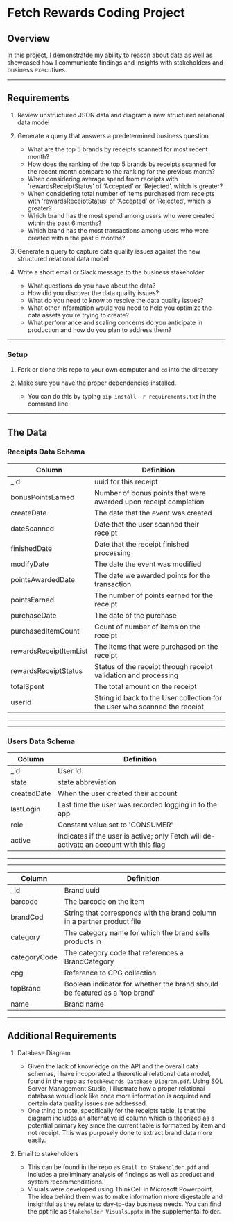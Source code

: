 # Fetch Rewards Coding Project
## Overview
In this project, I demonstratde my ability to reason about data as well as showcased how I communicate findings and insights with stakeholders and business executives.

----
## Requirements
1. Review unstructured JSON data and diagram a new structured relational data model

2. Generate a query that answers a predetermined business question
    - What are the top 5 brands by receipts scanned for most recent month?
    - How does the ranking of the top 5 brands by receipts scanned for the recent month compare to the ranking for the previous month?
    - When considering average spend from receipts with 'rewardsReceiptStatus’ of ‘Accepted’ or ‘Rejected’, which is greater?
    - When considering total number of items purchased from receipts with 'rewardsReceiptStatus’ of ‘Accepted’ or ‘Rejected’, which is greater?
    - Which brand has the most spend among users who were created within the past 6 months?
    - Which brand has the most transactions among users who were created within the past 6 months?

>  
3. Generate a query to capture data quality issues against the new structured relational data model

4. Write a short email or Slack message to the business stakeholder
    - What questions do you have about the data?
    - How did you discover the data quality issues?
    - What do you need to know to resolve the data quality issues?
    - What other information would you need to help you optimize the data assets you're trying to create?
    - What performance and scaling concerns do you anticipate in production and how do you plan to address them?

----

### Setup

1. Fork or clone this repo to your own computer and `cd` into the directory

2. Make sure you have the proper dependencies installed.
    - You can do this by typing `pip install -r requirements.txt` in the command line

---
## The Data

### Receipts Data Schema

Column | Definition
--- | -----------
_id | uuid for this receipt
bonusPointsEarned | Number of bonus points that were awarded upon receipt completion
createDate | The date that the event was created
dateScanned | Date that the user scanned their receipt
finishedDate | Date that the receipt finished processing
modifyDate | The date the event was modified
pointsAwardedDate | The date we awarded points for the transaction
pointsEarned | The number of points earned for the receipt
purchaseDate | The date of the purchase
purchasedItemCount | Count of number of items on the receipt
rewardsReceiptItemList | The items that were purchased on the receipt
rewardsReceiptStatus | Status of the receipt through receipt validation and processing
totalSpent | The total amount on the receipt
userId | String id back to the User collection for the user who scanned the receipt

----
----

### Users Data Schema

Column | Definition
--- | -----------
_id | User Id
state | state abbreviation
createdDate | When the user created their account
lastLogin | Last time the user was recorded logging in to the app
role | Constant value set to 'CONSUMER'
active | Indicates if the user is active; only Fetch will de-activate an account with this flag

----
----

Column | Definition
--- | -----------
_id | Brand uuid
barcode | The barcode on the item
brandCod | String that corresponds with the brand column in a partner product file
category | The category name for which the brand sells products in
categoryCode | The category code that references a BrandCategory
cpg | Reference to CPG collection
topBrand | Boolean indicator for whether the brand should be featured as a 'top brand'
name |Brand name

---

## Additional Requirements

1. Database Diagram
    -  Given the lack of knowledge on the API and the overall data schemas, I have incoporated a theoretical relational data model, found in the repo as `fetchRewards Database Diagram.pdf`.   Using SQL Server Management Studio, I illustrate how a proper relational database would look like once more information is acquired and certain data quality issues are addressed.  
    - One thing to note, specifically for the receipts table, is that the diagram includes an alternative id column which is theorized as a potential primary key since the current table is formatted by item and not receipt. This was purposely done to extract brand data more easily. 

2. Email to stakeholders
    - This can be found in the repo as `Email to Stakeholder.pdf` and includes a preliminary analysis of findings as well as product and system recommendations. 
    - Visuals were developed using ThinkCell in Microsoft Powerpoint. The idea behind them was to make information more digestable and insightful as they relate to day-to-day business needs. You can find the ppt file as `Stakeholder Visuals.pptx` in the supplemental folder.  
